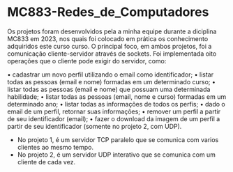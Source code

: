 # MC883-Redes_de_Computadores
Os projetos foram desenvolvidos pela a minha equipe durante a diciplina MC833 em 2023, nos quais foi colocado em prática os conhecimento adquiridos este curso curso.
O principal foco, em ambos projetos, foi a comunicação cliente-servidor através de sockets. Foi implementada oito operações que o cliente pode exigir do servidor, como:

• cadastrar um novo perfil utilizando o email como identificador;
• listar todas as pessoas (email e nome) formadas em um determinado curso;
• listar todas as pessoas (email e nome) que possuam uma determinada habilidade;
• listar todas as pessoas (email, nome e curso) formadas em um determinado ano;
• listar todas as informações de todos os perfis;
• dado o email de um perfil, retornar suas informações;
• remover um perfil a partir de seu identificador (email);
• fazer o download da imagem de um perfil a partir de seu identificador (somente no projeto
2, com UDP).

* No projeto 1, é um servidor TCP paralelo que se comunica com varios clientes ao mesmo tempo.
* No projeto 2, é um servidor UDP interativo que se comunica com um cliente de cada vez.
